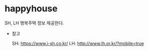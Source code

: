 # happyhouse
SH, LH 행복주택 정보 제공한다.

- 참고
    
    SH: https://www.i-sh.co.kr/
    LH: http://www.lh.or.kr/?mobile=true

